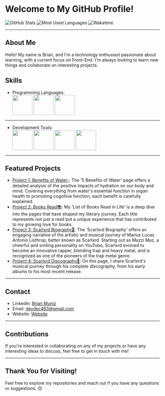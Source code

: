 # Welcome to My GitHub Profile!

![GitHub Stats](https://github-readme-stats.vercel.app/api?username=devdecfalter&show_icons=true) ![Most Used Languages](https://github-readme-stats.vercel.app/api/top-langs/?username=devdecfalter&layout=compact) ![Wakatime](https://wakatime.com/badge/user/018e3f91-aa3d-4aa8-92b4-71fa85a0fd74.svg)

---

## About Me
Hello! My name is Brian, and I'm a technology enthusiast passionate about learning, with a current focus on Front-End. I'm always looking to learn new things and collaborate on interesting projects.

## Skills
- Programming Languages: <br>
<img src="https://cdn.jsdelivr.net/gh/devicons/devicon@latest/icons/html5/html5-original.svg" height="65px" width="65" /> <img src="https://cdn.jsdelivr.net/gh/devicons/devicon@latest/icons/css3/css3-original.svg" height="65px" width="65" />  <img src="https://cdn.jsdelivr.net/gh/devicons/devicon@latest/icons/javascript/javascript-original.svg" height="65px" width="65"/>
---

- Development Tools: <br>
<img src="https://cdn.jsdelivr.net/gh/devicons/devicon@latest/icons/git/git-plain.svg" height="65px" width="65" /> <img src="https://cdn.jsdelivr.net/gh/devicons/devicon@latest/icons/github/github-original.svg" height="65px" width="65" /> <img src="https://cdn.jsdelivr.net/gh/devicons/devicon@latest/icons/vscode/vscode-original.svg" height="65px" width="65" /> <img src="https://cdn.jsdelivr.net/gh/devicons/devicon@latest/icons/vercel/vercel-original.svg" height="65px" width="65" />
---

## Featured Projects
- [Project 1: Benefits of Water💧](https://devdecfalter.github.io/Projetos/beneficios-da-agua/index.html): The '5 Benefits of Water' page offers a detailed analysis of the positive impacts of hydration on our body and mind. Covering everything from water's essential function in organ health to promoting cognitive function, each benefit is carefully explained.
- [Project 2: Books Read📚](https://devdecfalter.github.io/Projetos/livros-lidos/index.html): My 'List of Books Read in Life' is a deep dive into the pages that have shaped my literary journey. Each title represents not just a read but a unique experience that has contributed to my growing love for books.
- [Project 3: Scarlxrd Biography📝](https://devdecfalter.github.io/Projetos/bio-scar/index.html): The 'Scarlxrd Biography' offers an engaging narrative of the artistic and musical journey of Marius Lucas Antonio Listhrop, better known as Scarlxrd. Starting out as Mazzi Maz, a cheerful and smiling personality on YouTube, Scarlxrd evolved to become an innovative rapper, blending trap and heavy metal, and is recognized as one of the pioneers of the trap metal genre.
- [Project 4: Scarlxrd Discography📝](https://devdecfalter.github.io/Projetos/discografia-scar/index.html): On this page, I share Scarlxrd's musical journey through his complete discography, from his early albums to his most recent release.
---

## Contact
- LinkedIn: [Brian Muniz](https://www.linkedin.com/in/brian-muniz-silveira-220367297/)
- Email: [devdec463@gmail.com](mailto:devdec463@gmail.com)
- Website: [Website](https://devdecfalter.github.io/Projetos/)
---

## Contributions
If you're interested in collaborating on any of my projects or have any interesting ideas to discuss, feel free to get in touch with me!

---

## Thank You for Visiting!
Feel free to explore my repositories and reach out if you have any questions or suggestions. 😊
